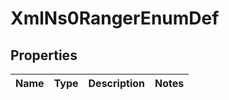
# XmlNs0RangerEnumDef

## Properties
Name | Type | Description | Notes
------------ | ------------- | ------------- | -------------



